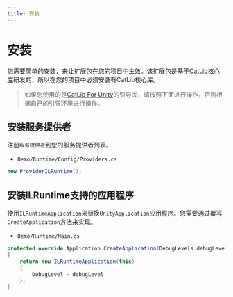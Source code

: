 ```yaml
---
title: 安装
---
```


# 安装

您需要简单的安装，来让扩展包在您的项目中生效。该扩展包是基于[CatLib核心库](https://catlib.io)研发的，所以在您的项目中必须安装有CatLib核心库。

> 如果您使用的是[CatLib For Unity](https://github.com/catlib/catlib)的引导库，请按照下面进行操作，否则根据自己的引导环境进行操作。

## 安装服务提供者

注册`服务提供者`到您的服务提供者列表。

- `Demo/Runtime/Config/Providers.cs`

```csharp
new ProviderILRuntime();
```

## 安装ILRuntime支持的应用程序

使用`ILRuntimeApplication`来替换`UnityApplication`应用程序。您需要通过覆写`CreateApplication`方法来实现。

- `Demo/Runtime/Main.cs`

```csharp
protected override Application CreateApplication(DebugLevels debugLevel)
{
    return new ILRuntimeApplication(this)
    {
        DebugLevel = debugLevel
    };
}
```

